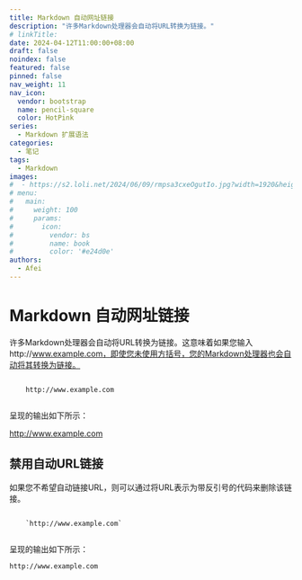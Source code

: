 ```yaml
---
title: Markdown 自动网址链接
description: "许多Markdown处理器会自动将URL转换为链接。"
# linkTitle:
date: 2024-04-12T11:00:00+08:00
draft: false
noindex: false
featured: false
pinned: false
nav_weight: 11
nav_icon:
  vendor: bootstrap
  name: pencil-square
  color: HotPink
series:
  - Markdown 扩展语法
categories:
  - 笔记
tags:
  - Markdown
images:
#  - https://s2.loli.net/2024/06/09/rmpsa3cxeOgutIo.jpg?width=1920&height=1440
# menu:
#   main:
#     weight: 100
#     params:
#       icon:
#         vendor: bs
#         name: book
#         color: '#e24d0e'
authors:
  - Afei
---
```


# Markdown 自动网址链接
许多Markdown处理器会自动将URL转换为链接。这意味着如果您输入http://www.example.com，即使您未使用方括号，您的Markdown处理器也会自动将其转换为链接。
```

	http://www.example.com


```
呈现的输出如下所示：

http://www.example.com


## 禁用自动URL链接
如果您不希望自动链接URL，则可以通过将URL表示为带反引号的代码来删除该链接。
```

	`http://www.example.com`


```
呈现的输出如下所示：

`http://www.example.com`
